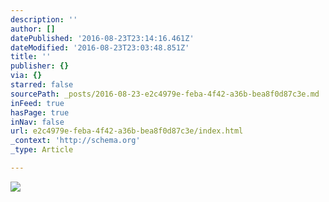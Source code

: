 ```yaml
---
description: ''
author: []
datePublished: '2016-08-23T23:14:16.461Z'
dateModified: '2016-08-23T23:03:48.851Z'
title: ''
publisher: {}
via: {}
starred: false
sourcePath: _posts/2016-08-23-e2c4979e-feba-4f42-a36b-bea8f0d87c3e.md
inFeed: true
hasPage: true
inNav: false
url: e2c4979e-feba-4f42-a36b-bea8f0d87c3e/index.html
_context: 'http://schema.org'
_type: Article

---
```

![](https://the-grid-user-content.s3-us-west-2.amazonaws.com/382685e0-129e-4b5e-81aa-0f5a3402083a.jpg)
